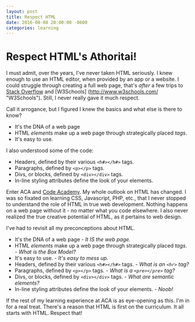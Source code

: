 ```yaml
---
layout: post
title: Respect HTML
date: 2016-08-08 20:00:00 -0600
categories: learning
---
```

# Respect HTML's Athoritai!

I must admit, over the years, I've never taken HTML seriously.  I knew enough to use an HTML editor, when provided by an app or a website. I could struggle through creating a full web page, that's *after* a few trips to [Stack Overflow](http://www.stackoverflow.com/ "Stack Overflow") and [W3Schools] (http://www.w3schools.com/ "W3Schools").  Still, I never really gave it much respect.  

Call it arrogance, but I figured I knew the basics and what else is there to know?
+ It's the DNA of a web page
+ HTML *elements* make up a web page through strategically placed *tags*.
+ It's easy to use.

I also understood some of the code:
+ Headers, defined by their various `<h#></h#>` tags.
+ Paragraphs, defined by `<p></p>` tags.
+ Divs, or blocks, defined by `<div></div>` tags.
+ In-line styling attributes define the look of your elements.

Enter ACA and [Code Academy](https://www.codecademy.com/ "Code Academy"). My whole outlook on HTML has changed. I was so fixated on learning CSS, Javascript, PHP, etc., that I never stopped to understand the role of HTML in true web development.  Nothing happens on a web page without it - no matter what you code elsewhere. I also never realized the true creative potential of HTML, as it pertains to web design.

I've had to revisit all my preconceptions about HTML.
+ It's the DNA of a web page - *It IS the web page.*
+ HTML *elements* make up a web page through strategically placed *tags*. - *What is the Box Model?*
+ It's easy to use. - *It's easy to mess up.*
+ Headers, defined by their various `<h#></h#>` tags. - *What is an `<hr>` tag?*
+ Paragraphs, defined by `<p></p>` tags. - *What is a `<pre></pre>` tag?*
+ Divs, or blocks, defined by `<div></div>` tags. - *What are semantic elements?*
+ In-line styling attributes define the look of your elements. - *Noob!*

If the rest of my learning experience at ACA is as eye-opening as this.  I'm in for a real treat. There's a reason that HTML is first on the curriculum.  It all starts with HTML.  Respect that!
